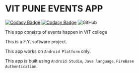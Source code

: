 # VIT PUNE EVENTS APP

[![Codacy Badge](https://api.codacy.com/project/badge/Grade/68a3f02504c6441ba24c84fd62ad2fa2)](https://app.codacy.com/manual/atharwakharkar/VIT_Pune_Events?utm_source=github.com&utm_medium=referral&utm_content=atharwa-24/VIT_Pune_Events&utm_campaign=Badge_Grade_Dashboard)
[![Codacy Badge](https://api.codacy.com/project/badge/Grade/af93195f316b46c39db4f307ccbe4129)](https://app.codacy.com/manual/atharwakharkar/VIT_Pune_Events?utm_source=github.com&utm_medium=referral&utm_content=atharwa-24/VIT_Pune_Events&utm_campaign=Badge_Grade_Dashboard)
![GitHub](https://img.shields.io/github/license/atharwa-24/VIT_Pune_Events?logo=Github)

This app consists of events happen in VIT college

This is a F.Y. software project.

This app works on `Android Platform` only.

This app is built using `Android Studio`, `Java language`,
`FireBase Authentication`.
